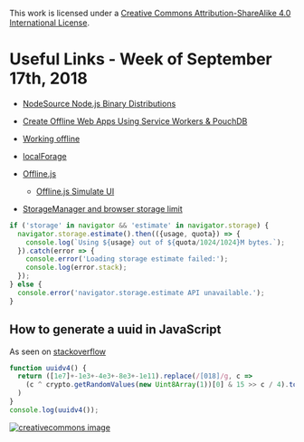 This work is licensed under a
[Creative Commons Attribution-ShareAlike 4.0 International License](http://creativecommons.org/licenses/by-sa/4.0/).

Useful Links - Week of September 17th, 2018
======

- [NodeSource Node.js Binary Distributions](https://github.com/nodesource/distributions)

- [Create Offline Web Apps Using Service Workers & PouchDB](https://www.sitepoint.com/offline-web-apps-service-workers-pouchdb/)
- [Working offline](https://developer.mozilla.org/en-US/docs/Web/Apps/Fundamentals/Offline)
- [localForage](https://github.com/localForage/localForage)
- [Offline.js](http://github.hubspot.com/offline/docs/welcome/)
  - [Offline.js Simulate UI](http://craigshoemaker.github.io/offlinejs-simulate-ui/)
- [StorageManager and browser storage limit](https://stackoverflow.com/questions/35242869/what-is-the-storage-limit-for-a-service-worker#35696506)

```javascript
if ('storage' in navigator && 'estimate' in navigator.storage) {
  navigator.storage.estimate().then(({usage, quota}) => {
    console.log(`Using ${usage} out of ${quota/1024/1024}M bytes.`);
  }).catch(error => {
    console.error('Loading storage estimate failed:');
    console.log(error.stack);
  });
} else {
  console.error('navigator.storage.estimate API unavailable.');
}
```

## How to generate a uuid in JavaScript

As seen on [stackoverflow](https://stackoverflow.com/questions/105034/create-guid-uuid-in-javascript#2117523)

```javascript
function uuidv4() {
  return ([1e7]+-1e3+-4e3+-8e3+-1e11).replace(/[018]/g, c =>
    (c ^ crypto.getRandomValues(new Uint8Array(1))[0] & 15 >> c / 4).toString(16)
  )
}
console.log(uuidv4());
```

[![creativecommons image](https://i.creativecommons.org/l/by-sa/4.0/80x15.png)](http://creativecommons.org/licenses/by-sa/4.0/)